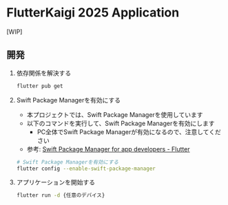 # FlutterKaigi 2025 Application

[WIP]

## 開発

1. 依存関係を解決する

   ```bash
   flutter pub get
   ```

1. Swift Package Managerを有効にする
   - 本プロジェクトでは、Swift Package Managerを使用しています
   - 以下のコマンドを実行して、Swift Package Managerを有効にします
     - PC全体でSwift Package Managerが有効になるので、注意してください
   - 参考: [Swift Package Manager for app developers - Flutter](https://docs.flutter.dev/packages-and-plugins/swift-package-manager/for-app-developers)

   ```bash
   # Swift Package Managerを有効にする
   flutter config --enable-swift-package-manager
   ```

1. アプリケーションを開始する

   ```bash
   flutter run -d {任意のデバイス}
   ```

